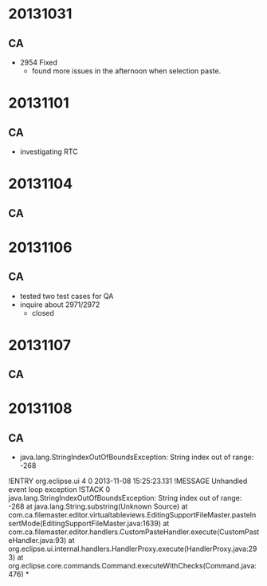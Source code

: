 20131031
========

CA
--
* 2954 Fixed
    - found more issues in the afternoon when selection paste.
    
20131101
========

CA
--
* investigating RTC

20131104
========

CA
--

20131106
========

CA
--
* tested two test cases for QA
* inquire about 2971/2972
    - closed

20131107
========

CA
--


20131108
========

CA
--
* java.lang.StringIndexOutOfBoundsException: String index out of range: -268

!ENTRY org.eclipse.ui 4 0 2013-11-08 15:25:23.131
!MESSAGE Unhandled event loop exception
!STACK 0
java.lang.StringIndexOutOfBoundsException: String index out of range: -268
    at java.lang.String.substring(Unknown Source)
    at com.ca.filemaster.editor.virtualtableviews.EditingSupportFileMaster.pasteInsertMode(EditingSupportFileMaster.java:1639)
    at com.ca.filemaster.editor.handlers.CustomPasteHandler.execute(CustomPasteHandler.java:93)
    at org.eclipse.ui.internal.handlers.HandlerProxy.execute(HandlerProxy.java:293)
    at org.eclipse.core.commands.Command.executeWithChecks(Command.java:476)
* 
